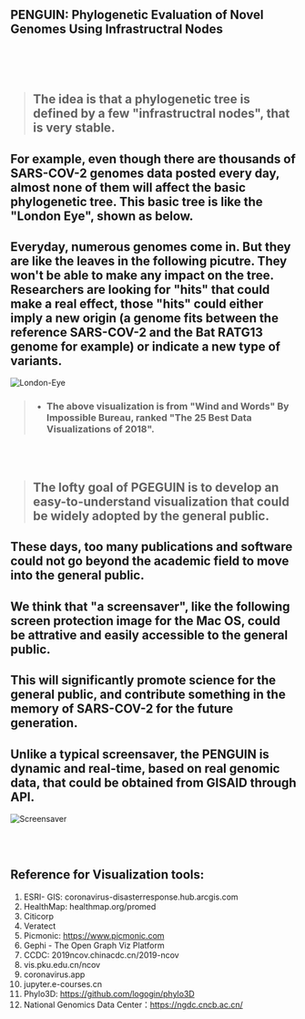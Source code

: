 ## PENGUIN: Phylogenetic Evaluation of Novel Genomes Using Infrastructral Nodes    

<br/><br/><br/>

> ## The idea is that a phylogenetic tree is defined by a few "infrastructral nodes", that is very stable. 
## For example, even though there are thousands of SARS-COV-2 genomes data posted every day, almost none of them will affect the basic phylogenetic tree. This basic tree is like the "London Eye", shown as below.
## Everyday, numerous genomes come in. But they are like the leaves in the following picutre. They won't be able to make any impact on the tree. Researchers are looking for "hits" that could make a real effect, those "hits" could either imply a new origin (a genome fits between the reference SARS-COV-2 and the Bat RATG13 genome for example) or indicate a new type of variants. 

![London-Eye](./images/londoneye.gif)
> - ### The above visualization is from "Wind and Words" By Impossible Bureau, ranked "The 25 Best Data Visualizations of 2018".

<br/><br/>  


> ## The lofty goal of PGEGUIN is to develop an easy-to-understand visualization that could be widely adopted by the general public. 
## These days, too many publications and software could not go beyond the academic field to move into the general public. 
## We think that "a screensaver", like the following screen protection image for the Mac OS, could be attrative and easily accessible to the general public. 
## This will significantly promote science for the general public, and contribute something in the memory of SARS-COV-2 for the future generation. 
## Unlike a typical screensaver, the PENGUIN is dynamic and real-time, based on real genomic data, that could be obtained from GISAID through API. 

![Screensaver](./images/screensaver.gif)

<br/><br/>


## Reference for Visualization tools: 
1. ESRI- GIS: coronavirus-disasterresponse.hub.arcgis.com
2. HealthMap: healthmap.org/promed
3. Citicorp
4. Veratect
5. Picmonic: https://www.picmonic.com
6. Gephi - The Open Graph Viz Platform
7. CCDC: 2019ncov.chinacdc.cn/2019-ncov
8. vis.pku.edu.cn/ncov
9. coronavirus.app
10. jupyter.e-courses.cn
11. Phylo3D: https://github.com/logogin/phylo3D
12. National Genomics Data Center：https://ngdc.cncb.ac.cn/
